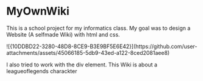 <h1>MyOwnWiki</h1>
<p>This is a school project for my informatics class. My goal was to design a Website (A selfmade Wiki) with html and css.  </p>
![{10DDBD22-3280-48D8-8CE9-B3E9BF5E6E42}](https://github.com/user-attachments/assets/45066185-5db9-43ed-a122-8ced2081aee8)
<p>I also tried to work with the div element. This Wiki is about a leagueoflegends charackter</p>
